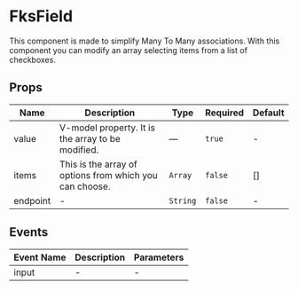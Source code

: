 # FksField

This component is made to simplify Many To Many associations. With this component you can modify an array selecting items from a list of checkboxes.

## Props

<!-- @vuese:FksField:props:start -->

|Name|Description|Type|Required|Default|
|---|---|---|---|---|
|value|V-model property. It is the array to be modified.|—|`true`|-|
|items|This is the array of options from which you can choose.|`Array`|`false`|[]|
|endpoint|-|`String`|`false`|-|

<!-- @vuese:FksField:props:end -->


## Events

<!-- @vuese:FksField:events:start -->

|Event Name|Description|Parameters|
|---|---|---|
|input|-|-|

<!-- @vuese:FksField:events:end -->


